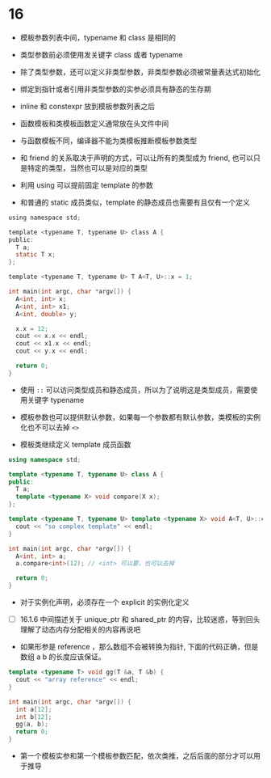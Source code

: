 # 16

- 模板参数列表中间，typename 和 class 是相同的

- 类型参数前必须使用发关键字 class 或者 typename

- 除了类型参数，还可以定义非类型参数，非类型参数必须被常量表达式初始化

- 绑定到指针或者引用非类型参数的实参必须具有静态的生存期

- inline 和 constexpr 放到模板参数列表之后

- 函数模板和类模板函数定义通常放在头文件中间

- 与函数模板不同，编译器不能为类模板推断模板参数类型

- 和 friend 的关系取决于声明的方式，可以让所有的类型成为 friend, 也可以只是特定的类型，当然也可以是对应的类型

- 利用 using 可以提前固定 template 的参数

- 和普通的 static 成员类似，template 的静态成员也需要有且仅有一个定义
```c
using namespace std;

template <typename T, typename U> class A {
public:
  T a;
  static T x;
};

template <typename T, typename U> T A<T, U>::x = 1;

int main(int argc, char *argv[]) {
  A<int, int> x;
  A<int, int> x1;
  A<int, double> y;

  x.x = 12;
  cout << x.x << endl;
  cout << x1.x << endl;
  cout << y.x << endl;

  return 0;
}
```
- 使用 `::` 可以访问类型成员和静态成员，所以为了说明这是类型成员，需要使用关键字 typename

- 模板参数也可以提供默认参数，如果每一个参数都有默认参数，类模板的实例化也不可以去掉 `<>`


- 模板类继续定义 template 成员函数
```cpp
using namespace std;

template <typename T, typename U> class A {
public:
  T a;
  template <typename X> void compare(X x);
};

template <typename T, typename U> template <typename X> void A<T, U>::compare(X x){
  cout << "so complex template" << endl;
}

int main(int argc, char *argv[]) {
  A<int, int> a;
  a.compare<int>(12); // <int> 可以要，也可以去掉

  return 0;
}
```
- 对于实例化声明，必须存在一个 explicit 的实例化定义

- [ ] 16.1.6 中间描述关于 unique_ptr 和 shared_ptr 的内容，比较迷惑，等到回头理解了动态内存分配相关的内容再说吧

- 如果形参是 reference ，那么数组不会被转换为指针, 下面的代码正确，但是数组 a b 的长度应该保证。
```cpp
template <typename T> void gg(T &a, T &b) {
  cout << "array reference" << endl;
}

int main(int argc, char *argv[]) {
  int a[12];
  int b[12];
  gg(a, b);
  return 0;
}
```

- 第一个模板实参和第一个模板参数匹配，依次类推，之后后面的部分才可以用于推导

